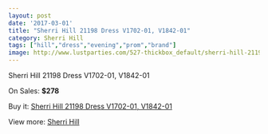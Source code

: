 ```yaml
---
layout: post
date: '2017-03-01'
title: "Sherri Hill 21198 Dress V1702-01, V1842-01"
category: Sherri Hill
tags: ["hill","dress","evening","prom","brand"]
image: http://www.lustparties.com/527-thickbox_default/sherri-hill-21198-dress-v1702-01-v1842-01.jpg
---
```

Sherri Hill 21198 Dress V1702-01, V1842-01

On Sales: **$278**
<a href="https://www.lustparties.com/en/sherri-hill/184-sherri-hill-21198-dress-v1702-01-v1842-01.html"><amp-img layout="responsive" width="600" height="600" src="//www.lustparties.com/527-thickbox_default/sherri-hill-21198-dress-v1702-01-v1842-01.jpg" alt="Sherri Hill 21198 Dress V1702-01, V1842-01 0" /></a>
<a href="https://www.lustparties.com/en/sherri-hill/184-sherri-hill-21198-dress-v1702-01-v1842-01.html"><amp-img layout="responsive" width="600" height="600" src="//www.lustparties.com/528-thickbox_default/sherri-hill-21198-dress-v1702-01-v1842-01.jpg" alt="Sherri Hill 21198 Dress V1702-01, V1842-01 1" /></a>
<a href="https://www.lustparties.com/en/sherri-hill/184-sherri-hill-21198-dress-v1702-01-v1842-01.html"><amp-img layout="responsive" width="600" height="600" src="//www.lustparties.com/529-thickbox_default/sherri-hill-21198-dress-v1702-01-v1842-01.jpg" alt="Sherri Hill 21198 Dress V1702-01, V1842-01 2" /></a>
<a href="https://www.lustparties.com/en/sherri-hill/184-sherri-hill-21198-dress-v1702-01-v1842-01.html"><amp-img layout="responsive" width="600" height="600" src="//www.lustparties.com/530-thickbox_default/sherri-hill-21198-dress-v1702-01-v1842-01.jpg" alt="Sherri Hill 21198 Dress V1702-01, V1842-01 3" /></a>

Buy it: [Sherri Hill 21198 Dress V1702-01, V1842-01](https://www.lustparties.com/en/sherri-hill/184-sherri-hill-21198-dress-v1702-01-v1842-01.html "Sherri Hill 21198 Dress V1702-01, V1842-01")

View more: [Sherri Hill](https://www.lustparties.com/en/2-sherri-hill "Sherri Hill")